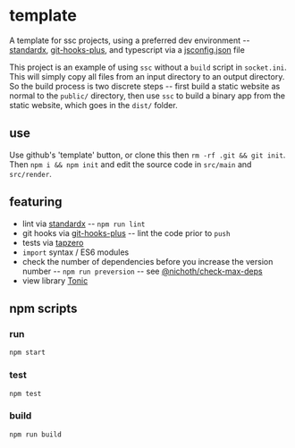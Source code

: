 # template
A template for ssc projects, using a preferred dev environment -- [standardx](https://www.npmjs.com/package/standardx), [git-hooks-plus](https://www.npmjs.com/package/git-hooks-plus), and typescript via a [jsconfig.json](jsconfig.json) file

This project is an example of using `ssc` without a `build` script in `socket.ini`. This will simply copy all files from an input directory to an output directory. So the build process is two discrete steps -- first build a static website as normal to the `public/` directory, then use `ssc` to build a binary app from the static website, which goes in the `dist/` folder.

## use
Use github's 'template' button, or clone this then `rm -rf .git && git init`. Then `npm i && npm init` and edit the source code in `src/main` and `src/render`.

## featuring

* lint via [standardx](https://www.npmjs.com/package/standardx) -- `npm run lint`
* git hooks via [git-hooks-plus](https://www.npmjs.com/package/git-hooks-plus) -- lint the code prior to `push`
* tests via [tapzero](https://www.npmjs.com/package/tapzero)
* `import` syntax / ES6 modules 
* check the number of dependencies before you increase the version number -- `npm run preversion` -- see  [@nichoth/check-max-deps](https://github.com/nichoth/check-max-deps)
* view library [Tonic](https://tonicframework.dev/)

## npm scripts

### run
```
npm start
```

### test
```
npm test
```

### build
```
npm run build
```
